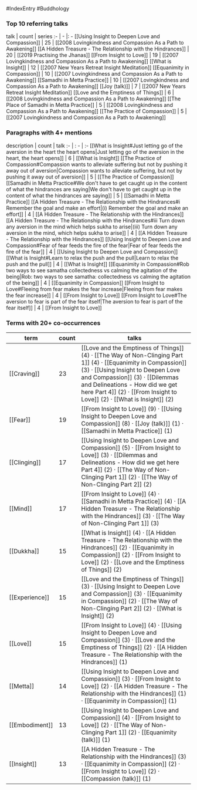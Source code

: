 #IndexEntry #Buddhology

### Top 10 referring talks
talk | count | series
:- | - |: -
[[Using Insight to Deepen Love and Compassion]] | 25 | [[2008 Lovingkindness and Compassion As a Path to Awakening]]
[[A Hidden Treasure - The Relationship with the Hindrances]] | 20 | [[2019 Practising the Jhanas]]
[[From Insight to Love]] | 19 | [[2007 Lovingkindness and Compassion As a Path to Awakening]]
[[What is Insight]] | 12 | [[2007 New Years Retreat Insight Meditation]]
[[Equanimity in Compassion]] | 10 | [[2007 Lovingkindness and Compassion As a Path to Awakening]]
[[Samadhi in Metta Practice]] | 10 | [[2007 Lovingkindness and Compassion As a Path to Awakening]]
[[Joy (talk)]] | 7 | [[2007 New Years Retreat Insight Meditation]]
[[Love and the Emptiness of Things]] | 6 | [[2008 Lovingkindness and Compassion As a Path to Awakening]]
[[The Place of Samadhi in Metta Practice]] | 5 | [[2008 Lovingkindness and Compassion As a Path to Awakening]]
[[The Practice of Compassion]] | 5 | [[2007 Lovingkindness and Compassion As a Path to Awakening]]

### Paragraphs with 4+ mentions
description | count | talk
:- | : - | :-
[[What is Insight#Just letting go of the aversion in the heart the heart opens\|Just letting go of the aversion in the heart, the heart opens]] | 6 | [[What is Insight]]
[[The Practice of Compassion#Compassion wants to alleviate suffering but not by pushing it away out of aversion\|Compassion wants to alleviate suffering, but not by pushing it away out of aversion]] | 5 | [[The Practice of Compassion]]
[[Samadhi in Metta Practice#We don't have to get caught up in the content of what the hindrances are saying\|We don't have to get caught up in the content of what the hindrances are saying]] | 5 | [[Samadhi in Metta Practice]]
[[A Hidden Treasure - The Relationship with the Hindrances#i Remember the goal and make an effort\|(i) Remember the goal and make an effort]] | 4 | [[A Hidden Treasure - The Relationship with the Hindrances]]
[[A Hidden Treasure - The Relationship with the Hindrances#iii Turn down any aversion in the mind which helps sukha to arise\|(iii) Turn down any aversion in the mind, which helps sukha to arise]] | 4 | [[A Hidden Treasure - The Relationship with the Hindrances]]
[[Using Insight to Deepen Love and Compassion#Fear of fear feeds the fire of the fear\|Fear of fear feeds the fire of the fear]] | 4 | [[Using Insight to Deepen Love and Compassion]]
[[What is Insight#Learn to relax the push and the pull\|Learn to relax the push and the pull]] | 4 | [[What is Insight]]
[[Equanimity in Compassion#Rob two ways to see samatha collectedness vs calming the agitation of the being\|Rob: two ways to see samatha: collectedness vs calming the agitation of the being]] | 4 | [[Equanimity in Compassion]]
[[From Insight to Love#Fleeing from fear makes the fear increase\|Fleeing from fear makes the fear increase]] | 4 | [[From Insight to Love]]
[[From Insight to Love#The aversion to fear is part of the fear itself\|The aversion to fear is part of the fear itself]] | 4 | [[From Insight to Love]]

### Terms with 20+ co-occurrences
term | count | talks
-|-|-
[[Craving]] | 23 | <span class="counts">[[Love and the Emptiness of Things]] (4) · [[The Way of Non-Clinging Part 1]] (4) · [[Equanimity in Compassion]] (3) · [[Using Insight to Deepen Love and Compassion]] (3) · [[Dilemmas and Delineations - How did we get here Part 4]] (2) · [[From Insight to Love]] (2) · [[What is Insight]] (2)</span> 
[[Fear]] | 19 | <span class="counts">[[From Insight to Love]] (9) · [[Using Insight to Deepen Love and Compassion]] (8) · [[Joy (talk)]] (1) · [[Samadhi in Metta Practice]] (1)</span> 
[[Clinging]] | 17 | <span class="counts">[[Using Insight to Deepen Love and Compassion]] (5) · [[From Insight to Love]] (3) · [[Dilemmas and Delineations - How did we get here Part 4]] (2) · [[The Way of Non-Clinging Part 1]] (2) · [[The Way of Non-Clinging Part 2]] (2)</span> 
[[Mind]] | 17 | <span class="counts">[[From Insight to Love]] (4) · [[Samadhi in Metta Practice]] (4) · [[A Hidden Treasure - The Relationship with the Hindrances]] (3) · [[The Way of Non-Clinging Part 1]] (3)</span> 
[[Dukkha]] | 15 | <span class="counts">[[What is Insight]] (4) · [[A Hidden Treasure - The Relationship with the Hindrances]] (2) · [[Equanimity in Compassion]] (2) · [[From Insight to Love]] (2) · [[Love and the Emptiness of Things]] (2)</span> 
[[Experience]] | 15 | <span class="counts">[[Love and the Emptiness of Things]] (3) · [[Using Insight to Deepen Love and Compassion]] (3) · [[Equanimity in Compassion]] (2) · [[The Way of Non-Clinging Part 2]] (2) · [[What is Insight]] (2)</span> 
[[Love]] | 15 | <span class="counts">[[From Insight to Love]] (4) · [[Using Insight to Deepen Love and Compassion]] (3) · [[Love and the Emptiness of Things]] (2) · [[A Hidden Treasure - The Relationship with the Hindrances]] (1)</span> 
[[Metta]] | 14 | <span class="counts">[[Using Insight to Deepen Love and Compassion]] (3) · [[From Insight to Love]] (2) · [[A Hidden Treasure - The Relationship with the Hindrances]] (1) · [[Equanimity in Compassion]] (1)</span> 
[[Embodiment]] | 13 | <span class="counts">[[Using Insight to Deepen Love and Compassion]] (4) · [[From Insight to Love]] (2) · [[The Way of Non-Clinging Part 1]] (2) · [[Equanimity (talk)]] (1)</span> 
[[Insight]] | 13 | <span class="counts">[[A Hidden Treasure - The Relationship with the Hindrances]] (3) · [[Equanimity in Compassion]] (2) · [[From Insight to Love]] (2) · [[Compassion (talk)]] (1)</span> 

